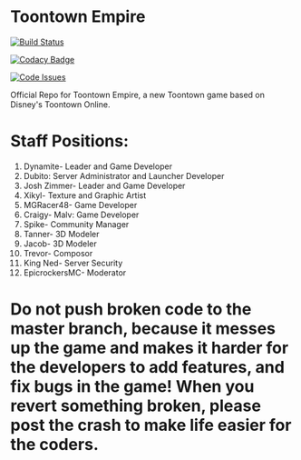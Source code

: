 # Toontown Empire 

[![Build Status](https://magnum.travis-ci.com/mgracer48/toontown-empire.svg?token=nwGfbyDzkuRBAHQGp16L&branch=master)](https://magnum.travis-ci.com/mgracer48/toontown-empire)

[![Codacy Badge](https://api.codacy.com/project/badge/grade/a71bcbed1f8c4cd59d7f1fa131c7114d)](https://www.codacy.com)

[![Code Issues](https://www.quantifiedcode.com/api/v1/project/ace720abeb544fbcb8dc1c9aff3a6241/badge.svg)](https://www.quantifiedcode.com/app/project/ace720abeb544fbcb8dc1c9aff3a6241)

Official Repo for Toontown Empire, a new Toontown game based on Disney's Toontown Online.

# Staff Positions:

1. Dynamite- Leader and Game Developer
2. Dubito: Server Administrator and Launcher Developer
3. Josh Zimmer- Leader and Game Developer
4. Xikyl- Texture and Graphic Artist
5. MGRacer48- Game Developer
6. Craigy- Malv: Game Developer
7. Spike- Community Manager
8. Tanner- 3D Modeler
9. Jacob- 3D Modeler
10. Trevor- Composor 
11. King Ned- Server Security
12. EpicrockersMC- Moderator

# Do not push broken code to the master branch, because it messes up the game and makes it harder for the developers to add features, and fix bugs in the game! When you revert something broken, please post the crash to make life easier for the coders.
